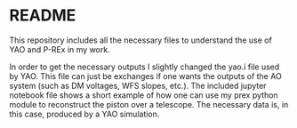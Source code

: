 # README

This repository includes all the necessary files to understand the use of YAO and P-REx in my work. 

In order to get the necessary outputs I slightly changed the yao.i file used by YAO. This file can just be exchanges if one wants the outputs of the AO system (such as DM voltages, WFS slopes, etc.). The included jupyter notebook file shows a short example of how one can use my prex python module to reconstruct the piston over a telescope. The necessary data is, in this case, produced by a YAO simulation.
